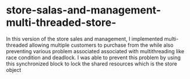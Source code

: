 # store-salas-and-management-multi-threaded-store-
In this version of the store sales and management,  I implemented multi-threaded allowing multiple customers to purchase from the while also preventing various problem associated associated with multithreading like race condition and deadlock.
I was able to prevent this problem by using this synchronized block to lock the shared resources which is the store object
